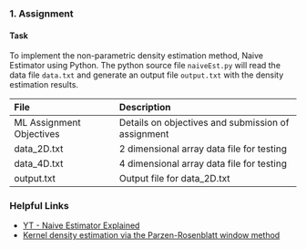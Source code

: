 <h3>1. Assignment</h3>

<h4>Task</h4>

To implement the non-parametric density estimation method, Naive Estimator using Python. The python source file ```naiveEst.py``` will read the data file ```data.txt``` and generate an output file ```output.txt``` with the density estimation results.

| File       | Description           |
| :------------- |:-------------|
| ML Assignment Objectives     | Details on objectives and submission of assignment |
| data_2D.txt | 2 dimensional array data file for testing      |
| data_4D.txt    | 4 dimensional array data file for testing      |
| output.txt    | Output file for data_2D.txt      |

<h3>Helpful Links</h3>

- [YT - Naive Estimator Explained](https://www.youtube.com/watch?v=5xXTFvPor6U)
- [Kernel density estimation via the Parzen-Rosenblatt window method](https://sebastianraschka.com/Articles/2014_kernel_density_est.html)
